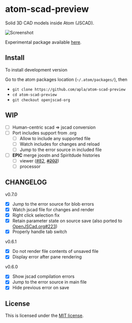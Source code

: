 # atom-scad-preview

Solid 3D CAD models inside Atom (JSCAD).

![Screenshot](https://raw.githubusercontent.com/matiasinsaurralde/atom-scad-preview/master/screenshot.jpg)

Experimental package available [here](https://atom.io/packages/atom-scad-preview).

## Install

To install development version

Go to the atom packages location (`~/.atom/packages/`), then

* `git clone https://github.com/apla/atom-scad-preview`
* `cd atom-scad-preview`
* `git checkout openjscad-org`

## WIP

 * [ ] Human-centric scad => jscad conversion
 * [ ] Port includes support from .org
   * [ ] Allow to include any supported file
   * [ ] Watch includes for changes and reload
   * [ ] Jump to the error source in included file
 * [ ] **EPIC** merge joostn and Spiritdude histories
   * [ ] viewer ([#82](https://github.com/joostn/OpenJsCad/pull/82), ~~[#202](https://github.com/Spiritdude/OpenJSCAD.org/pull/202)~~)
   * [ ] processor

## CHANGELOG

v0.7.0

 * [x] Jump to the error source for blob errors
 * [x] Watch jscad file for changes and render
 * [x] Right click selection fix
 * [x] Retain parameter state on source save (also ported to [OpenJSCad.org#223](https://github.com/Spiritdude/OpenJSCAD.org/pull/223))
 * [x] Properly handle tab switch

v0.6.1

 * [x] Do not render file contents of unsaved file
 * [x] Display error after pane rendering

v0.6.0

 * [x] Show jscad compilation errors
 * [x] Jump to the error source in main file
 * [x] Hide previous error on save

## License

This is licensed under the [MIT license](https://github.com/matiasinsaurralde/atom-scad-preview/blob/master/LICENSE.md).
